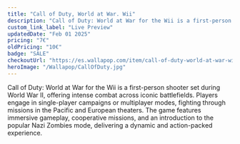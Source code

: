 ```yaml
---
title: "Call of Duty, World at War. Wii"
description: "Call of Duty: World at War for the Wii is a first-person shooter set during World War II, offering intense combat across iconic battlefields."
custom_link_label: "Live Preview"
updatedDate: "Feb 01 2025"
pricing: "7€"
oldPricing: "10€"
badge: "SALE"
checkoutUrl: "https://es.wallapop.com/item/call-of-duty-world-at-war-wii-920190811"
heroImage: "/Wallapop/CallOfDuty.jpg"
---
```


Call of Duty: World at War for the Wii is a first-person shooter set during World War II, offering intense combat across iconic battlefields. Players engage in single-player campaigns or multiplayer modes, fighting through missions in the Pacific and European theaters. The game features immersive gameplay, cooperative missions, and an introduction to the popular Nazi Zombies mode, delivering a dynamic and action-packed experience.